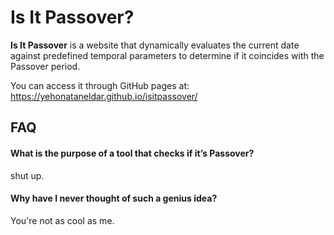 
# Is It Passover?

**Is It Passover** is a website that dynamically evaluates the current date against predefined temporal parameters to determine if it coincides with the Passover period.

You can access it through GitHub pages at: https://yehonataneldar.github.io/isitpassover/
## FAQ

#### What is the purpose of a tool that checks if it’s Passover?

shut up.

#### Why have I never thought of such a genius idea?

You're not as cool as me.

